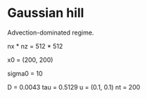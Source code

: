 # Gaussian hill

Advection-dominated regime.

nx * nz = 512 * 512

x0 = (200, 200)

sigma0 = 10

D = 0.0043
tau = 0.5129
u = (0.1, 0.1)
nt = 200

